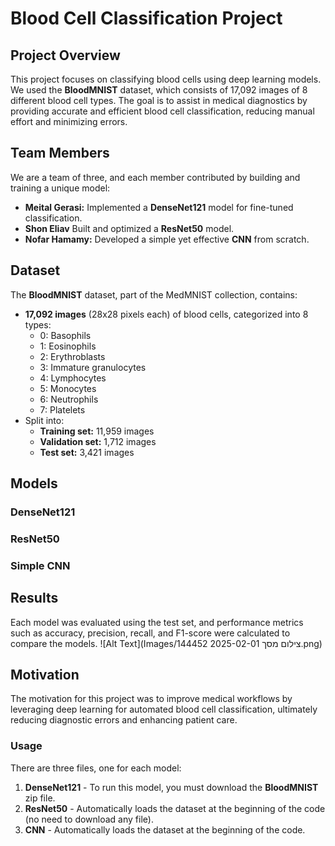 # Blood Cell Classification Project

## Project Overview
This project focuses on classifying blood cells using deep learning models. We used the **BloodMNIST** dataset, which consists of 17,092 images of 8 different blood cell types. The goal is to assist in medical diagnostics by providing accurate and efficient blood cell classification, reducing manual effort and minimizing errors.

## Team Members
We are a team of three, and each member contributed by building and training a unique model:
- **Meital Gerasi:** Implemented a **DenseNet121** model for fine-tuned classification.
- **Shon Eliav** Built and optimized a **ResNet50** model.
- **Nofar Hamamy:** Developed a simple yet effective **CNN** from scratch.

## Dataset
The **BloodMNIST** dataset, part of the MedMNIST collection, contains:
- **17,092 images** (28x28 pixels each) of blood cells, categorized into 8 types:
  - 0: Basophils
  - 1: Eosinophils
  - 2: Erythroblasts
  - 3: Immature granulocytes
  - 4: Lymphocytes
  - 5: Monocytes
  - 6: Neutrophils
  - 7: Platelets
- Split into:
  - **Training set:** 11,959 images
  - **Validation set:** 1,712 images
  - **Test set:** 3,421 images

## Models
### DenseNet121
### ResNet50
### Simple CNN

## Results
Each model was evaluated using the test set, and performance metrics such as accuracy, precision, recall, and F1-score were calculated to compare the models.
![Alt Text](Images/צילום מסך 2025-02-01 144452.png)


## Motivation
The motivation for this project was to improve medical workflows by leveraging deep learning for automated blood cell classification, ultimately reducing diagnostic errors and enhancing patient care.

### Usage  

There are three files, one for each model:  

1. **DenseNet121** - To run this model, you must download the **BloodMNIST** zip file.  
2. **ResNet50** - Automatically loads the dataset at the beginning of the code (no need to download any file).  
3. **CNN** - Automatically loads the dataset at the beginning of the code.  
